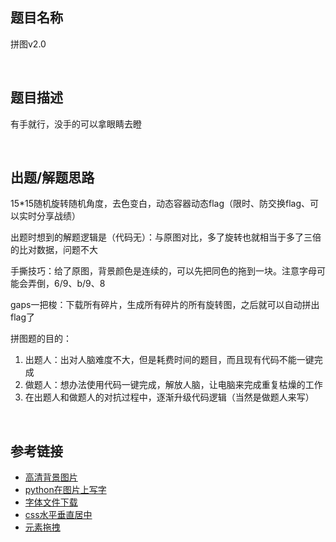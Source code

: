 ## 题目名称
拼图v2.0

<br/>

## 题目描述
有手就行，没手的可以拿眼睛去瞪

<br/>

## 出题/解题思路
15*15随机旋转随机角度，去色变白，动态容器动态flag（限时、防交换flag、可以实时分享战绩）

出题时想到的解题逻辑是（代码无）：与原图对比，多了旋转也就相当于多了三倍的比对数据，问题不大

手撕技巧：给了原图，背景颜色是连续的，可以先把同色的拖到一块。注意字母可能会弄倒，6/9、b/9、8

gaps一把梭：下载所有碎片，生成所有碎片的所有旋转图，之后就可以自动拼出flag了

拼图题的目的：

1. 出题人：出对人脑难度不大，但是耗费时间的题目，而且现有代码不能一键完成
2. 做题人：想办法使用代码一键完成，解放人脑，让电脑来完成重复枯燥的工作
3. 在出题人和做题人的对抗过程中，逐渐升级代码逻辑（当然是做题人来写）

<br/>


## 参考链接

- [高清背景图片](http://pic.netbian.com/4kbeijing/)
- [python在图片上写字](https://www.jb51.net/article/186687.htm)
- [字体文件下载](http://www.diyiziti.com/Download/365)
- [css水平垂直居中](https://www.cnblogs.com/yugege/p/5246652.html)
- [元素拖拽](https://github.com/rosspi/gridstrap.js.git)
